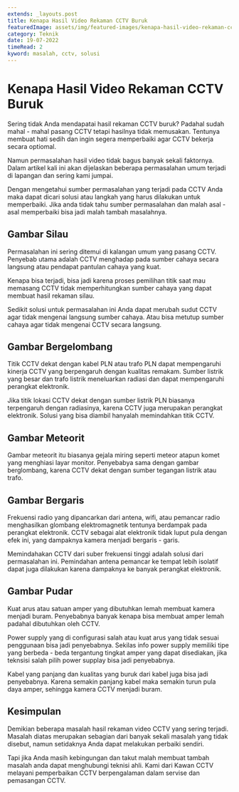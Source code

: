 ```yaml
---
extends: _layouts.post
title: Kenapa Hasil Video Rekaman CCTV Buruk
featuredImage: assets/img/featured-images/kenapa-hasil-video-rekaman-cctv-buruk.jpg
category: Teknik
date: 19-07-2022
timeRead: 2
kyword: masalah, cctv, solusi
---
```


# Kenapa Hasil Video Rekaman CCTV Buruk

Sering tidak Anda mendapatai hasil rekaman CCTV buruk? Padahal sudah mahal - mahal pasang CCTV tetapi hasilnya tidak memusakan. Tentunya membuat hati sedih dan ingin segera memperbaiki agar CCTV bekerja secara optiomal.

Namun permasalahan hasil video tidak bagus banyak sekali faktornya. Dalam artikel kali ini akan dijelaskan beberapa permasalahan umum terjadi di lapangan dan sering kami jumpai.

Dengan mengetahui sumber permasalahan yang terjadi pada CCTV Anda maka dapat dicari solusi atau langkah yang harus dilakukan untuk memperbaiki. Jika anda tidak tahu sumber permasalahan dan malah asal - asal memperbaiki bisa jadi malah tambah masalahnya.

## Gambar Silau
Permasalahan ini sering ditemui di kalangan umum yang pasang CCTV. Penyebab utama adalah CCTV menghadap pada sumber cahaya secara langsung atau pendapat pantulan cahaya yang kuat.

Kenapa bisa terjadi, bisa jadi karena proses pemilihan titik saat mau memasang CCTV tidak memperhitungkan sumber cahaya yang dapat membuat hasil rekaman silau.

Sedikit solusi untuk permasalahan ini Anda dapat merubah sudut CCTV agar tidak mengenai langsung sumber cahaya. Atau bisa metutup sumber cahaya agar tidak mengenai CCTV secara langsung.

## Gambar Bergelombang
Titik CCTV dekat dengan kabel PLN atau trafo PLN dapat mempengaruhi kinerja CCTV yang berpengaruh dengan kualitas remakam. Sumber listrik yang besar dan trafo listrik meneluarkan radiasi dan dapat mempengaruhi perangkat elektronik.

Jika titik lokasi CCTV dekat dengan sumber listrik PLN biasanya terpengaruh dengan radiasinya, karena CCTV juga merupakan perangkat elektronik. Solusi yang bisa diambil hanyalah memindahkan titik CCTV.

## Gambar Meteorit
Gambar meteorit itu biasanya gejala miring seperti meteor atapun komet yang menghiasi layar monitor. Penyebabya sama dengan gambar berglombang, karena CCTV dekat dengan sumber tegangan listrik atau trafo.

## Gambar Bergaris
Frekuensi radio yang dipancarkan dari antena, wifi, atau pemancar radio menghasilkan glombang elektromagnetik tentunya berdampak pada perangkat elektronik. CCTV sebagai alat elektronik tidak luput pula dengan efek ini, yang dampaknya kamera menjadi bergaris - garis.

Memindahakan CCTV dari suber frekuensi tinggi adalah solusi dari permasalahan ini. Pemindahan antena pemancar ke tempat lebih isolatif  dapat juga dilakukan karena dampaknya ke banyak perangkat elektronik.

## Gambar Pudar
Kuat arus atau satuan amper yang dibutuhkan lemah membuat kamera menjadi buram. Penyebabnya banyak kenapa bisa membuat amper lemah padahal dibutuhkan oleh CCTV.

Power supply yang di configurasi salah atau kuat arus yang tidak sesuai penggunaan bisa jadi penyebabnya. Sekilas info power supply memiliki tipe yang berbeda - beda tergantung tingkat amper yang dapat disediakan, jika teknsisi salah pilih power supplay bisa jadi penyebabnya.

Kabel yang panjang dan kualitas yang buruk dari kabel juga bisa jadi penyebabnya. Karena semakin panjang kabel maka semakin turun pula daya amper, sehingga kamera CCTV menjadi buram.

## Kesimpulan

Demikian beberapa masalah hasil rekaman video CCTV yang sering terjadi. Masalah diatas merupakan sebagian dari banyak sekali masalah yang tidak disebut, namun setidaknya Anda dapat melakukan perbaiki sendiri.

Tapi jika Anda masih kebingungan dan takut malah membuat tambah masalah anda dapat menghubungi teknisi ahli. Kami dari Kawan CCTV melayani pemperbaikan CCTV berpengalaman dalam servise dan pemasangan CCTV.